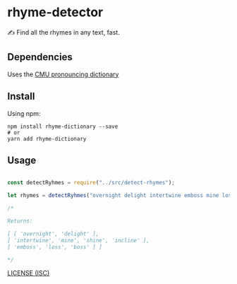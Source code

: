 # rhyme-detector

✍️ Find all the rhymes in any text, fast.

## Dependencies

Uses the [CMU pronouncing dictionary](https://www.npmjs.com/package/cmu-pronouncing-dictionary)

## Install

Using npm:

```console
npm install rhyme-dictionary --save
# or
yarn add rhyme-dictionary
```

## Usage

```js

const detectRyhmes = require("../src/detect-rhymes");

let rhymes = detectRyhmes("overnight delight intertwine emboss mine loss shine boss refine incline");

/*

Returns:

[ [ 'overnight', 'delight' ],
[ 'intertwine', 'mine', 'shine', 'incline' ],
[ 'emboss', 'loss', 'boss' ] ]

*/

```

[LICENSE (ISC)](/LICENSE)
